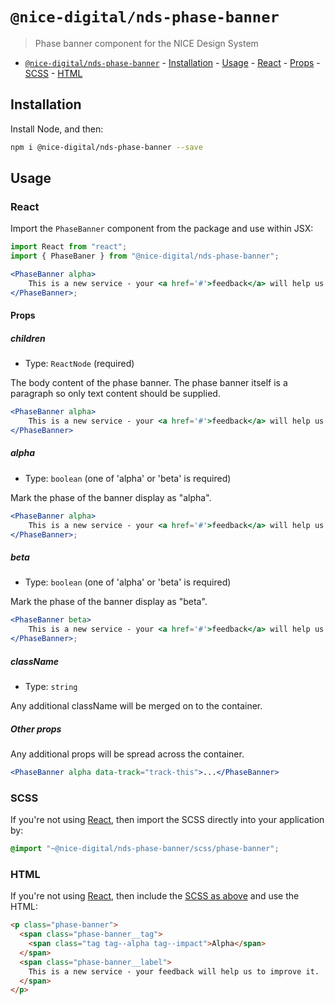 # `@nice-digital/nds-phase-banner`

> Phase banner component for the NICE Design System

- [`@nice-digital/nds-phase-banner`](#nice-digitalphasebanner) - [Installation](#installation) - [Usage](#usage) - [React](#react) - [Props](#props) - [SCSS](#scss) - [HTML](#html)

## Installation

Install Node, and then:

```sh
npm i @nice-digital/nds-phase-banner --save
```

## Usage

### React

Import the `PhaseBanner` component from the package and use within JSX:

```jsx
import React from "react";
import { PhaseBaner } from "@nice-digital/nds-phase-banner";

<PhaseBanner alpha>
	This is a new service - your <a href='#'>feedback</a> will help us to improve it.
</PhaseBanner>;
```

#### Props

##### children

- Type: `ReactNode` (required)

The body content of the phase banner. The phase banner itself is a paragraph so only text content should be supplied.

```jsx
<PhaseBanner alpha>
	This is a new service - your <a href='#'>feedback</a> will help us to improve it.
</PhaseBanner>
```

##### alpha

- Type: `boolean` (one of 'alpha' or 'beta' is required)

Mark the phase of the banner display as "alpha".

```jsx
<PhaseBanner alpha>
	This is a new service - your <a href='#'>feedback</a> will help us to improve it.
</PhaseBanner>;
```

##### beta

- Type: `boolean` (one of 'alpha' or 'beta' is required)

Mark the phase of the banner display as "beta".

```jsx
<PhaseBanner beta>
	This is a new service - your <a href='#'>feedback</a> will help us to improve it.
</PhaseBanner>;
```

##### className

- Type: `string`

Any additional className will be merged on to the container.

##### Other props

Any additional props will be spread across the container.

```jsx
<PhaseBanner alpha data-track="track-this">...</PhaseBanner>
```


### SCSS

If you're not using [React](#react), then import the SCSS directly into your application by:

```scss
@import "~@nice-digital/nds-phase-banner/scss/phase-banner";
```

### HTML

If you're not using [React](#react), then include the [SCSS as above](#scss) and use the HTML:

```html
<p class="phase-banner">
  <span class="phase-banner__tag">
    <span class="tag tag--alpha tag--impact">Alpha</span>
  </span>
  <span class="phase-banner__label">
    This is a new service - your feedback will help us to improve it.
  </span>
</p>
```
